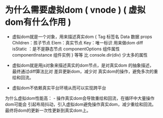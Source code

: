 

# 为什么需要虚拟dom ( vnode ) ( 虚拟dom有什么作用 )

  - 虚拟dom就是一个对象，用来描述真实dom
    {
      Tag 标签名
      Data 数据 props
      Children：孩子节点
      Elem：真实节点
      Key：唯一标识 用来做dom diff 
      isStatic ：是不是静态节点
      componentOptions 组件属性
      componentInstance 组件实例
    }  等等 比 console.dir(div) 少太多的属性
  
   - 虚拟dom就是用js对象来描述真实的dom节点，是对真实dom
     的抽象描述，最终通过diff算法比对 差异更新dom，减少对
     真实dom的操作，避免多次的重绘和回流。
   
   - 虚拟dom不依赖真实平台环境从而可以实现跨平台

   为什么虚拟dom性能高：
    - 操作真实dom会导致重绘和回流，在循环中大量操作dom可能会
      引起布局抖动，引入虚拟dom避免操作真实dom，减少重绘和回流。
      最终将dom的更新一次性更新到真实dom上。     